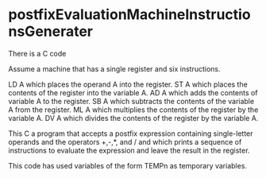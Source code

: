 # postfixEvaluationMachineInstructionsGenerater
There is a C code

Assume a machine that has a single register and six instructions.

  LD A which places the operand A into the register.
  ST A which places the contents of the register into the variable A.
  AD A which adds the contents of variable A to the register.
  SB A which subtracts the contents of the variable A from the register.
  ML A which multiplies the contents of the register by the variable A.
  DV A which divides the contents of the register by the variable A.

This C a program that accepts a postfix expression containing single-letter operands and
the operators +,-,*, and / and which prints a sequence of instructions to evaluate the
expression and leave the result in the register.

This code has used variables of the form TEMPn as temporary variables.
